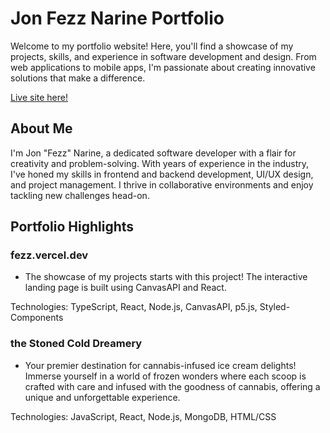 
# Jon Fezz Narine Portfolio

Welcome to my portfolio website! Here, you'll find a showcase of my projects, skills, and experience in software development and design. From web applications to mobile apps, I'm passionate about creating innovative solutions that make a difference.

[Live site here!](jonnickwolf.dev)

## About Me
I'm Jon "Fezz" Narine, a dedicated software developer with a flair for creativity and problem-solving. With years of experience in the industry, I've honed my skills in frontend and backend development, UI/UX design, and project management. I thrive in collaborative environments and enjoy tackling new challenges head-on.



## Portfolio Highlights

### fezz.vercel.dev
- The showcase of my projects starts with this project! The interactive landing page is built using CanvasAPI and React.

Technologies: TypeScript, React, Node.js, CanvasAPI, p5.js, Styled-Components

### the Stoned Cold Dreamery
- Your premier destination for cannabis-infused ice cream delights! Immerse yourself in a world of frozen wonders where each scoop is crafted with care and infused with the goodness of cannabis, offering a unique and unforgettable experience.

Technologies: JavaScript, React, Node.js, MongoDB, HTML/CSS


